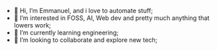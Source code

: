 - 👋 Hi, I’m Emmanuel, and i love to automate stuff;
- 👀 I’m interested in FOSS, AI, Web dev and pretty much anything that lowers work;
- 🌱 I’m currently learning engineering;
- 💞️ I’m looking to collaborate and explore new tech;

<!---
talon414/talon414 is a ✨ special ✨ repository because its `README.md` (this file) appears on your GitHub profile.
You can click the Preview link to take a look at your changes.
--->
